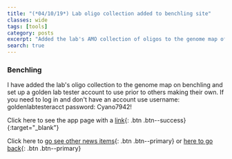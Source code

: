 ```yaml
---
title: "(*04/10/19*) Lab oligo collection added to benchling site"
classes: wide
tags: [tools]
category: posts
excerpt: "Added the lab's AMO collection of oligos to the genome map of Synechococcus on benchling for easy searching."
search: true    
---
```

### Benchling <br> 

I have added the lab's oligo collection to the genome map on benchling and set up a golden lab tester account to use prior to others making their own.
If you need to log in and don't have an account use
username: goldenlabtesteracct
password: Cyano7942!

Click here to see the app page with a [link](/apps/#lab-oligos-on-benchling){: .btn .btn--success}{:target="_blank"}<br/>

Click here to     [go see other news items](/Blog/){: .btn .btn--primary} or [here to go back](/){: .btn .btn--primary}



